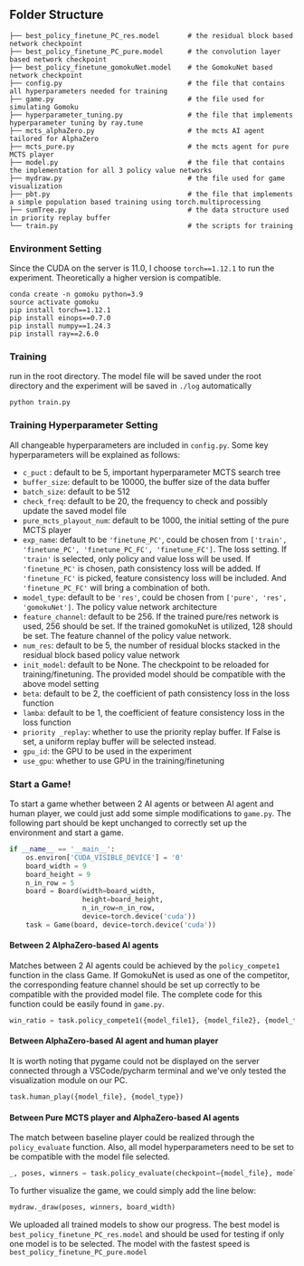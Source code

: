 ## Folder Structure
```
├── best_policy_finetune_PC_res.model		# the residual block based network checkpoint 
├── best_policy_finetune_PC_pure.model		# the convolution layer based network checkpoint
├── best_policy_finetune_gomokuNet.model	# the GomokuNet based network checkpoint
├── config.py                       		# the file that contains all hyperparameters needed for training
├── game.py 								# the file used for simulating Gomoku
├── hyperparameter_tuning.py           		# the file that implements hyperparameter tuning by ray.tune
├── mcts_alphaZero.py     					# the mcts AI agent tailored for AlphaZero
├── mcts_pure.py                    		# the mcts agent for pure MCTS player
├── model.py              				 	# the file that contains the implementation for all 3 policy value networks
├── mydraw.py         						# the file used for game visualization
├── pbt.py    								# the file that implements a simple population based training using torch.multiprocessing
├── sumTree.py                    			# the data structure used in priority replay buffer
└── train.py								# the scripts for training
```

### Environment Setting

Since the CUDA on the server is 11.0, I choose `torch==1.12.1` to run the experiment. Theoretically a higher version is compatible.

    conda create -n gomoku python=3.9
    source activate gomoku
    pip install torch==1.12.1
    pip install einops==0.7.0
    pip install numpy==1.24.3
    pip install ray==2.6.0

### Training

run in the root directory. The model file will be saved under the root directory and the experiment will be saved in `./log` automatically

    python train.py

### Training Hyperparameter Setting

All changeable hyperparameters are included in `config.py`. Some key hyperparameters will be explained as follows:

* `c_puct` : default to be 5, important hyperparameter MCTS search tree
* `buffer_size`: default to be 10000, the buffer size of the data buffer
* `batch_size`: default to be 512
* `check_freq`: default to be 20, the frequency to check and possibly update the saved model file 
* `pure_mcts_playout_num`: default to be 1000, the initial setting of the pure MCTS player 
* `exp_name`: default to be `'finetune_PC'`, could be chosen from `['train', 'finetune_PC', 'finetune_PC_FC', 'finetune_FC']`. The loss setting. If `'train'` is selected, only policy and value loss will be used. If `'finetune_PC'` is chosen, path consistency loss will be added. If `'finetune_FC'` is picked, feature consistency loss will be included. And `'finetune_PC_FC'` will bring a combination of both.
* `model_type`: default to be `'res'`, could be chosen from `['pure', 'res', 'gomokuNet']`. The policy value network architecture
* `feature_channel`: default to be 256. If the trained pure/res network is used, 256 should be set. If the trained gomokuNet is utilized, 128 should be set. The feature channel of the policy value network.
* `num_res`: default to be 5, the number of residual blocks stacked in the residual block based policy value network
* `init_model`: default to be None. The checkpoint to be reloaded for training/finetuning. The provided model should be compatible with the above model setting
* `beta`: default to be 2, the coefficient of path consistency loss in the loss function
* `lamba`: default to be 1, the coefficient of feature consistency loss in the loss function
* `priority _replay`: whether to use the priority replay buffer. If False is set, a uniform replay buffer will be selected instead.
* `gpu_id`: the GPU to be used in the experiment
* `use_gpu`: whether to use GPU in the training/finetuning

### Start a Game!

To start a game whether between 2 AI agents or between AI agent and human player, we could just add some simple modifications to `game.py`. The following part should be kept unchanged to correctly set up the environment and start a game.

```python
if __name__ == '__main__':
    os.environ['CUDA_VISIBLE_DEVICE'] = '0'
    board_width = 9
    board_height = 9
    n_in_row = 5
    board = Board(width=board_width,
                  height=board_height,
                  n_in_row=n_in_row,
                  device=torch.device('cuda'))
    task = Game(board, device=torch.device('cuda'))
```

#### Between 2 AlphaZero-based AI agents

Matches between 2 AI agents could be achieved by the `policy_compete1` function in the class Game. If GomokuNet is used as one of the competitor, the corresponding feature channel should be set up correctly to be compatible with the provided model file. The complete code for this function could be easily found in `game.py`.

```python
win_ratio = task.policy_compete1({model_file1}, {model_file2}, {model_type1}, {model_type2})
```

#### Between AlphaZero-based AI agent and human player

It is worth noting that pygame could not be displayed on the server connected through a VSCode/pycharm terminal and we've only tested the visualization module on our PC.

```python
task.human_play({model_file}, {model_type})
```

#### Between Pure MCTS player and AlphaZero-based AI agents

The match between baseline player could be realized through the `policy_evaluate` function. Also, all model hyperparameters need to be set to be compatible with the model file selected.

```python
_, poses, winners = task.policy_evaluate(checkpoint={model_file}, model_type={model_type}, pure_mcts_playout_num=200, n_games=10)
```

To further visualize the game, we could simply add the line below:

```python
mydraw._draw(poses, winners, board_width)
```

We uploaded all trained models to show our progress. The best model is `best_policy_finetune_PC_res.model` and should be used for testing if only one model is to be selected.  The model with the fastest speed is `best_policy_finetune_PC_pure.model`

